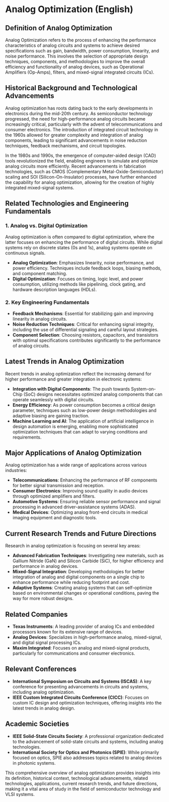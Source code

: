 # Analog Optimization (English)

## Definition of Analog Optimization

Analog Optimization refers to the process of enhancing the performance characteristics of analog circuits and systems to achieve desired specifications such as gain, bandwidth, power consumption, linearity, and noise performance. This involves the selection of appropriate design techniques, components, and methodologies to improve the overall efficiency and functionality of analog devices, such as Operational Amplifiers (Op-Amps), filters, and mixed-signal integrated circuits (ICs).

## Historical Background and Technological Advancements

Analog optimization has roots dating back to the early developments in electronics during the mid-20th century. As semiconductor technology progressed, the need for high-performance analog circuits became increasingly critical, particularly with the advent of telecommunications and consumer electronics. The introduction of integrated circuit technology in the 1960s allowed for greater complexity and integration of analog components, leading to significant advancements in noise reduction techniques, feedback mechanisms, and circuit topologies.

In the 1980s and 1990s, the emergence of computer-aided design (CAD) tools revolutionized the field, enabling engineers to simulate and optimize analog circuits more efficiently. Recent advancements in fabrication technologies, such as CMOS (Complementary Metal-Oxide-Semiconductor) scaling and SOI (Silicon-On-Insulator) processes, have further enhanced the capability for analog optimization, allowing for the creation of highly integrated mixed-signal systems.

## Related Technologies and Engineering Fundamentals

### 1. Analog vs. Digital Optimization

Analog optimization is often compared to digital optimization, where the latter focuses on enhancing the performance of digital circuits. While digital systems rely on discrete states (0s and 1s), analog systems operate on continuous signals. 

- **Analog Optimization**: Emphasizes linearity, noise performance, and power efficiency. Techniques include feedback loops, biasing methods, and component matching.
- **Digital Optimization**: Focuses on timing, logic level, and power consumption, utilizing methods like pipelining, clock gating, and hardware description languages (HDLs).

### 2. Key Engineering Fundamentals

- **Feedback Mechanisms**: Essential for stabilizing gain and improving linearity in analog circuits.
- **Noise Reduction Techniques**: Critical for enhancing signal integrity, including the use of differential signaling and careful layout strategies.
- **Component Selection**: Choosing resistors, capacitors, and transistors with optimal specifications contributes significantly to the performance of analog circuits.

## Latest Trends in Analog Optimization

Recent trends in analog optimization reflect the increasing demand for higher performance and greater integration in electronic systems:

- **Integration with Digital Components**: The push towards System-on-Chip (SoC) designs necessitates optimized analog components that can operate seamlessly with digital circuits.
- **Energy Efficiency**: As power consumption becomes a critical design parameter, techniques such as low-power design methodologies and adaptive biasing are gaining traction.
- **Machine Learning and AI**: The application of artificial intelligence in design automation is emerging, enabling more sophisticated optimization techniques that can adapt to varying conditions and requirements.

## Major Applications of Analog Optimization

Analog optimization has a wide range of applications across various industries:

- **Telecommunications**: Enhancing the performance of RF components for better signal transmission and reception.
- **Consumer Electronics**: Improving sound quality in audio devices through optimized amplifiers and filters.
- **Automotive Systems**: Ensuring reliable sensor performance and signal processing in advanced driver-assistance systems (ADAS).
- **Medical Devices**: Optimizing analog front-end circuits in medical imaging equipment and diagnostic tools.

## Current Research Trends and Future Directions

Research in analog optimization is focusing on several key areas:

- **Advanced Fabrication Techniques**: Investigating new materials, such as Gallium Nitride (GaN) and Silicon Carbide (SiC), for higher efficiency and performance in analog devices.
- **Mixed-Signal Integration**: Developing methodologies for better integration of analog and digital components on a single chip to enhance performance while reducing footprint and cost.
- **Adaptive Systems**: Creating analog systems that can self-optimize based on environmental changes or operational conditions, paving the way for more robust designs.
  
## Related Companies

- **Texas Instruments**: A leading provider of analog ICs and embedded processors known for its extensive range of devices.
- **Analog Devices**: Specializes in high-performance analog, mixed-signal, and digital signal processing ICs.
- **Maxim Integrated**: Focuses on analog and mixed-signal products, particularly for communications and consumer electronics.

## Relevant Conferences

- **International Symposium on Circuits and Systems (ISCAS)**: A key conference for presenting advancements in circuits and systems, including analog optimization.
- **IEEE Custom Integrated Circuits Conference (CICC)**: Focuses on custom IC design and optimization techniques, offering insights into the latest trends in analog design.

## Academic Societies

- **IEEE Solid-State Circuits Society**: A professional organization dedicated to the advancement of solid-state circuits and systems, including analog technologies.
- **International Society for Optics and Photonics (SPIE)**: While primarily focused on optics, SPIE also addresses topics related to analog devices in photonic systems.

This comprehensive overview of analog optimization provides insights into its definition, historical context, technological advancements, related technologies, applications, current research trends, and future directions, making it a vital area of study in the field of semiconductor technology and VLSI systems.